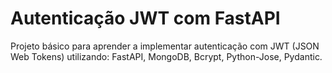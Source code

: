 # Autenticação JWT com FastAPI
Projeto básico para aprender a implementar autenticação com JWT (JSON Web Tokens) utilizando: FastAPI, MongoDB, Bcrypt, Python-Jose, Pydantic.

